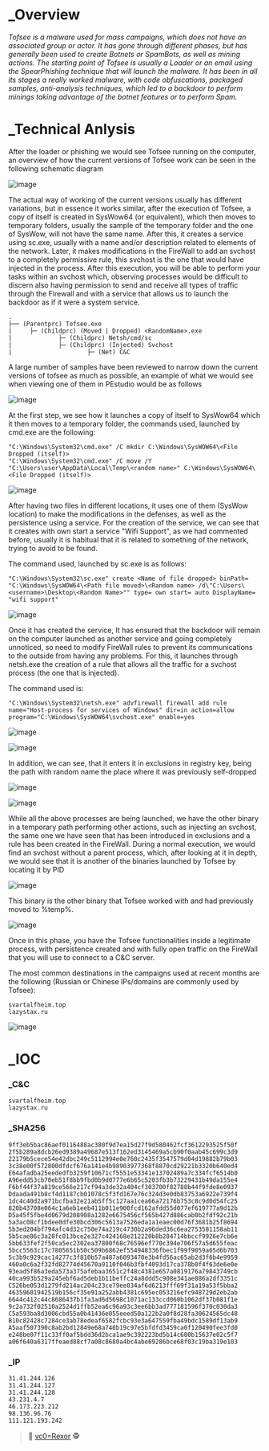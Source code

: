 # _Overview

_Tofsee is a malware used for mass campaigns, which does not have an associated group or actor. It has gone through different phases, but has generally been used to create Botnets or SpamBots, as well as mining actions. The starting point of Tofsee is usually a Loader or an email using the SpearPhishing technique that will launch the malware. It has been in all its stages a really worked malware, with code obfuscations, packaged samples, anti-analysis techniques, which led to a backdoor to perform minings taking advantage of the botnet features or to perform Spam._

# _Technical Anlysis

After the loader or phishing we would see Tofsee running on the computer, an overview of how the current versions of Tofsee work can be seen in the following schematic diagram

![image](https://user-images.githubusercontent.com/91592110/183301004-460ecac2-de36-4c90-bbb2-3d665c0ef7fb.png)

The actual way of working of the current versions usually has different variations, but in essence it works similar, after the execution of Tofsee, a copy of itself is created in SysWow64 (or equivalent), which then moves to temporary folders, usually the sample of the temporary folder and the one of SysWow, will not have the same name. After this, it creates a service using sc.exe, usually with a name and/or description related to elements of the network. Later, it makes modifications in the FireWall to add an svchost to a completely permissive rule, this svchost is the one that would have injected in the process. After this execution, you will be able to perform your tasks within an svchost which, observing processes would be difficult to discern also having permission to send and receive all types of traffic through the Firewall and with a service that allows us to launch the backdoor as if it were a system service.

```
.
├── (Parentprc) Tofsee.exe
|     ├─ (Childprc) (Moved | Dropped) <RandomName>.exe
|             ├─ (Childprc) Netsh/cmd/sc
|             ├─ (Childprc) (Injected) Svchost 
|                     ├─ (Net) C&C

```

A large number of samples have been reviewed to narrow down the current versions of tofsee as much as possible, an example of what we would see when viewing one of them in PEstudio would be as follows

![image](https://user-images.githubusercontent.com/91592110/183301107-e6b9b874-27fc-411b-ad82-5e0c9733b75d.png)

At the first step, we see how it launches a copy of itself to SysWow64 which it then moves to a temporary folder, the commands used, launched by cmd.exe are the following:

```
"C:\Windows\System32\cmd.exe" /C mkdir C:\Windows\SysWOW64\<File Dropped (itself)>
"C:\Windows\System32\cmd.exe" /C move /Y "C:\Users\user\AppData\Local\Temp\<random name>" C:\Windows\SysWOW64\<File Dropped (itself)>
```
![image](https://user-images.githubusercontent.com/91592110/183301167-0903a506-59a7-4041-ba14-eb01d0254566.png)

After having two files in different locations, it uses one of them (SysWow location) to make the modifications in the defenses, as well as the persistence using a service. For the creation of the service, we can see that it creates with own start a service "Wifi Support", as we had commented before, usually it is habitual that it is related to something of the network, trying to avoid to be found.

The command used, launched by sc.exe is as follows:

```
"C:\Windows\System32\sc.exe" create <Name of file dropped> binPath= "C:\Windows\SysWOW64\<Path file moved>\<Random name> /d\"C:\Users\<username>\Desktop\<Random Name>"" type= own start= auto DisplayName= "wifi support"
```
![image](https://user-images.githubusercontent.com/91592110/183301204-2e5da69d-f222-4250-bc7d-05f83ef8ffb0.png)

Once it has created the service,  It has ensured that the backdoor will remain on the computer launched as another service and going completely unnoticed, so need to modify FireWall rules to prevent its communications to the outside from having any problems. For this, it launches through netsh.exe the creation of a rule that allows all the traffic for a svchost process (the one that is injected). 

The command used is:

```
"C:\Windows\System32\netsh.exe" advfirewall firewall add rule name="Host-process for services of Windows" dir=in action=allow program="C:\Windows\SysWOW64\svchost.exe" enable=yes
```

![image](https://user-images.githubusercontent.com/91592110/183301250-cc434e70-68f1-43dc-8a5e-ceda1fffb134.png)

![image](https://user-images.githubusercontent.com/91592110/183301252-ea93585f-2a51-470d-a9ce-0333cdbfb5e5.png)

In addition, we can see, that it enters it in exclusions in registry key, being the path with random name the place where it was previously self-dropped

![image](https://user-images.githubusercontent.com/91592110/183301277-258e0f5c-1482-40a7-b250-570810ddf4e4.png)

![image](https://user-images.githubusercontent.com/91592110/183301279-22ef33e1-124b-4206-b19f-7cd6ef08f88b.png)

While all the above processes are being launched, we have the other binary in a temporary path performing other actions, such as injecting an svchost, the same one we have seen that has been introduced in exclusions and a rule has been created in the FireWall. During a normal execution, we would find an svchost without a parent process, which, after looking at it in depth, we would see that it is another of the binaries launched by Tofsee by locating it by PID

![image](https://user-images.githubusercontent.com/91592110/183301407-cf23b299-1b0c-4ff6-9cf9-5d2320efb97b.png)

This binary is the other binary that Tofsee worked with and had previously moved to %temp%.

![image](https://user-images.githubusercontent.com/91592110/183301423-29bbdd7f-d5ba-4712-8265-ca6ce4abf1ec.png)

Once in this phase, you have the Tofsee functionalities inside a legitimate process, with persistence created and with fully open traffic on the FireWall that you will use to connect to a C&C server.

The most common destinations in the campaigns used at recent months are the following (Russian or Chinese IPs/domains are commonly used by Tofsee):

```
svartalfheim.top
lazystax.ru
```

![image](https://user-images.githubusercontent.com/91592110/183301459-911f0845-42e9-4bfa-9db7-ff8feb352951.png)


# _IOC

### _C&C

```
svartalfheim.top
lazystax.ru
```

### _SHA256

```
9ff3eb5bac86aef0116488ac380f9d7ea15d27f9d580462fcf3612293525f50f
2f5b289a8dcb26ed9389a49687e513f162ed3145469a5cb90f0aab45c699c3d9
22179b5cece54e42dbc249c5112994e0e760c2435f3547579d04d19882b79b03
3c38e00f572800dfdcf676a141e4b98903977368f8870cd29221b3320b640ed4
E64afadba25eededfb3259f10671cf5551e53341e13702489a7c334fcf6514b0
A96edd53cb70eb51f8bb9fbd0b9d0777e6b65c5203fb3b73229431b49da155e4
F6bf44f37a819ce566e217cf94a3de32a404cf303700f82788b44f9fde8e0937
Ddaada491b8cf4d1187cb01078c5f3fd167e76c324d3e0db83753a6922e739f4
1dc4c40d2a971bcfba32e21ab5ff5c127aa1cea66a72176b753c8c9d0d54fc25
820b43708e064c1a6eb1eeb411b011e900fcd162afdd55d077ef619777a9d12b
D5a45f5fbe4d0679d208908a1282e6675456cf565b427d886cab0b2fdf92c21b
5a3ac08cf1bdee0dfe30bcd306c5613a7526eda1a1eaec00d76f3681b25f8694
5b3ed204bf794afc4d32c750e74a219c4730b2a96ded36c6ea2753581158ab11
5b5cae86c3a28fc013bce2e327c424168e212220b8b284714bbccf9926e7cb6e
5bb633fef2f50ca5ec2302ea37800f68c76596ef770c394e706f57a5d655feac
5bcc5563c17c7805651b50c509b6862ef554948336fbec1f99f9059a65d6b703
5c3b9c929cac14277c3f810b57a487a6093470e3b4fd56ac65ab2d3f6b4e9959
460a0c6a2f32fd82774d45670a9110f046b3fbf4093d17ca378b0f4f63de6e0e
93ead5f86a3eda573a375afebaa3651c2f48c4381e657a0819176a79843749cb
40ca993b529a245ebf6ad5deb1b11beffc24a8ddd5c908e341ae886a2df3351c
C526be053d1279fd214ac204c23ce79ee034af6d6213fff69f31a19a53f5bba2
46359601942519b156cf35e91a252abb4381c695ec053216efc948729d2eb2ab
6644c412c44c8686437b1fa3ad6d5698c1071ac133ccd060b1062df37b081f1e
9c2a732f02510a2524d1ffb52ea6c96a93c3ee6bb3ad777181596f370c030da3
C5a593ba8d3006cbd55a0b41436e055eeed50a122b2a0f8d28fa30624565dc48
B10c82428c7284ce3ab78edeaf6582fcbc93e3a647559fba49bdc1589df13ab9
A5aaf507390c8ab2bd12849e68a740b19c97e5bfdfd3459ca0f120490fee3fd0
e248be07f11c33ff0af5bdd36d2bca1ae9c392223bd5b14c600b15637e02c5f7
a06f640a6317ffeaed88cf7a08c8680a4bc4abe69286bce68f03c19ba319e103
```

### _IP

```
31.41.244.126
31.41.244.127
31.41.244.128
43.231.4.7
46.173.223.212
98.136.96.76
111.121.193.242
```

> :t-rex: [vc0=Rexor](https://github.com/vc0RExor)  :detective:
